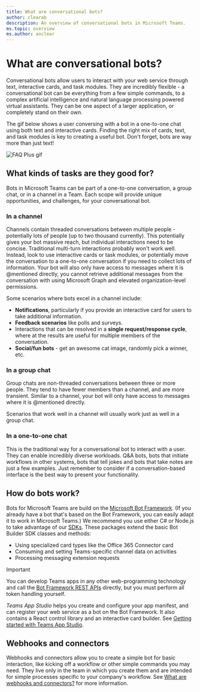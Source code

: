 ```yaml
---
title: What are conversational bots?
author: clearab
description: An overview of conversational bots in Microsoft Teams.
ms.topic: overview
ms.author: anclear
---
```

# What are conversational bots?

Conversational bots allow users to interact with your web service through text, interactive cards, and task modules. They are incredibly flexible - a conversational bot can be everything from a few simple commands, to a complex artificial intelligence and natural language processing powered virtual assistants. They can be one aspect of a larger application, or completely stand on their own.

The gif below shows a user conversing with a bot in a one-to-one chat using both text and interactive cards. Finding the right mix of cards, text, and task modules is key to creating a useful bot. Don't forget, bots are way more than just text!

![FAQ Plus gif](~/assets/images/FAQPlusEndUser.gif)

## What kinds of tasks are they good for?

Bots in Microsoft Teams can be part of a one-to-one conversation, a group chat, or in a channel in a Team. Each scope will provide unique opportunities, and challenges, for your conversational bot.

### In a channel

Channels contain threaded conversations between multiple people - potentially lots of people (up to two thousand currently). This potentially gives your bot massive reach, but individual interactions need to be concise. Traditional multi-turn interactions probably won't work well. Instead, look to use interactive cards or task modules, or potentially move the conversation to a one-to-one conversation if you need to collect lots of information. Your bot will also only have access to messages where it is @mentioned directly, you cannot retrieve additional messages from the conversation with using Microsoft Graph and elevated organization-level permissions.

Some scenarios where bots excel in a channel include:

* **Notifications**, particularly if you provide an interactive card for users to take additional information.
* **Feedback scenarios** like polls and surveys.
* Interactions that can be resolved in a **single request/response cycle**, where at the results are useful for multiple members of the conversation.
* **Social/fun bots** - get an awesome cat image, randomly pick a winner, etc.

### In a group chat

Group chats are non-threaded conversations between three or more people. They tend to have fewer members than a channel, and are more transient. Similar to a channel, your bot will only have access to messages where it is @mentioned directly.

Scenarios that work well in a channel will usually work just as well in a group chat.

### In a one-to-one chat

This is the traditional way for a conversational bot to interact with a user. They can enable incredibly diverse workloads. Q&A bots, bots that initiate workflows in other systems, bots that tell jokes and bots that take notes are just a few examples. Just remember to consider if a conversation-based interface is the best way to present your functionality.

## How do bots work?

Bots for Microsoft Teams are build on the [Microsoft Bot Framework](https://dev.botframework.com/). (If you already have a bot that's based on the Bot Framework, you can easily adapt it to work in Microsoft Teams.) We recommend you use either C# or Node.js to take advantage of our [SDKs](/microsoftteams/platform/#pivot=sdk-tools). These packages extend the basic Bot Builder SDK classes and methods:

* Using specialized card types like the Office 365 Connector card
* Consuming and setting Teams-specific channel data on activities
* Processing messaging extension requests

> [!IMPORTANT]
> You can develop Teams apps in any other web-programming technology and call the [Bot Framework REST APIs](/bot-framework/rest-api/bot-framework-rest-overview) directly, but you must perform all token handling yourself.

*Teams App Studio* helps you create and configure your app manifest, and can register your web service as a bot on the Bot Framework. It also contains a React control library and an interactive card builder. See [Getting started with Teams App Studio](~/concepts/build-and-test/app-studio-overview.md).

## Webhooks and connectors

Webhooks and connectors allow you to create a simple bot for basic interaction, like kicking off a workflow or other simple commands you may need. They live only in the team in which you create them and are intended for simple processes specific to your company's workflow. See [What are webhooks and connectors?](~/webhooks-and-connectors/what-are-webhooks-and-connectors.md) for more information.
